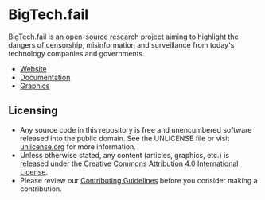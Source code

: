 # BigTech.fail

BigTech.fail is an open-source research project aiming to highlight the dangers of censorship, misinformation and surveillance from today's technology companies and governments.

* [Website](./website/)
* [Documentation](./doc/)
* [Graphics](./graphics/)

## Licensing

* Any source code in this repository is free and unencumbered software released into the public domain. See the UNLICENSE file or visit [unlicense.org](https://unlicense.org/) for more information.
* Unless otherwise stated, any content (articles, graphics, etc.) is released under the [Creative Commons Attribution 4.0 International License](https://creativecommons.org/licenses/by/4.0/).
* Please review our [Contributing Guidelines](./CONTRIBUTING.md) before you consider making a contribution.
